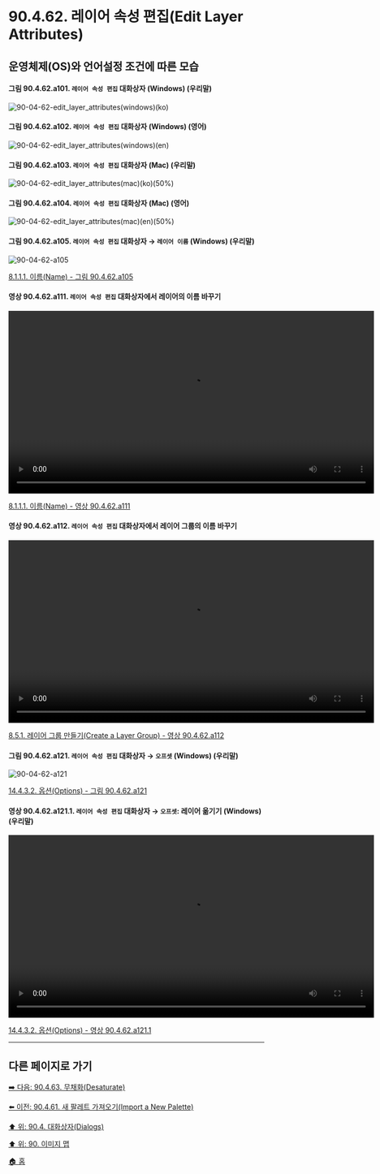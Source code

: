 # 90.4.62. 레이어 속성 편집(Edit Layer Attributes)
## 운영체제(OS)와 언어설정 조건에 따른 모습

<a id="90-04-62-a101"></a>

#### 그림 90.4.62.a101. `레이어 속성 편집` 대화상자 (Windows) (우리말)
![90-04-62-edit_layer_attributes(windows)(ko)](https://github.com/wonder13662/gimp/assets/15767104/115397e4-f061-4d6f-9baf-64557ded1253)

<a id="90-04-62-a102"></a>

#### 그림 90.4.62.a102. `레이어 속성 편집` 대화상자 (Windows) (영어)
![90-04-62-edit_layer_attributes(windows)(en)](https://github.com/wonder13662/gimp/assets/15767104/2f641101-0db3-4eba-ae26-0163514f218a)

<a id="90-04-62-a103"></a>

#### 그림 90.4.62.a103. `레이어 속성 편집` 대화상자 (Mac) (우리말)
![90-04-62-edit_layer_attributes(mac)(ko)(50%)](https://github.com/wonder13662/gimp/assets/15767104/acaae790-869e-40a7-b1d1-b07113f303af)

<a id="90-04-62-a104"></a>

#### 그림 90.4.62.a104. `레이어 속성 편집` 대화상자 (Mac) (영어)
![90-04-62-edit_layer_attributes(mac)(en)(50%)](https://github.com/wonder13662/gimp/assets/15767104/2b2d4d0b-e4db-43ce-8e1b-6ccaf52a3a5c)

<a id="90-04-62-a105"></a>

#### 그림 90.4.62.a105. `레이어 속성 편집` 대화상자 → `레이어 이름` (Windows) (우리말)
![90-04-62-a105](https://github.com/wonder13662/gimp/assets/15767104/20633024-7d4c-4357-9de9-1e5a8e0c29c4)

[8.1.1.1. 이름(Name) - 그림 90.4.62.a105](./08-01-01-01-name.md#90-04-62-a105)

<a id="90-04-62-a111"></a>

#### 영상 90.4.62.a111. `레이어 속성 편집` 대화상자에서 레이어의 이름 바꾸기 
<video controls="controls" width="720" src="https://github.com/wonder13662/gimp/assets/15767104/d5a4bc9d-fee8-4487-9682-c06bc495b71f"></video>

[8.1.1.1. 이름(Name) - 영상 90.4.62.a111](./08-01-01-01-name.md#90-04-62-a111)

<a id="90-04-62-a112"></a>

#### 영상 90.4.62.a112. `레이어 속성 편집` 대화상자에서 레이어 그룹의 이름 바꾸기
<video controls="controls" width="720" src="https://github.com/wonder13662/gimp/assets/15767104/441d47e0-1b58-433f-bdb8-285814e411a7"></video>

[8.5.1. 레이어 그룹 만들기(Create a Layer Group) - 영상 90.4.62.a112](./08-05-01-create_a_layer_group.md#90-04-62-a112)

<a id="90-04-62-a121"></a>

#### 그림 90.4.62.a121. `레이어 속성 편집` 대화상자 → `오프셋` (Windows) (우리말)
![90-04-62-a121](https://github.com/wonder13662/gimp/assets/15767104/73b3e5d3-e4db-4b79-be09-f7afdbacef59)

[14.4.3.2. 옵션(Options) - 그림 90.4.62.a121](./14-04-03-02-00-options.md#90-04-62-a121)

<a id="90-04-62-a121-01"></a>

#### 영상 90.4.62.a121.1. `레이어 속성 편집` 대화상자 → `오프셋`: 레이어 옮기기 (Windows) (우리말)
<video controls="controls" width="720" src="https://github.com/wonder13662/gimp/assets/15767104/96e03a40-3f0d-4d8d-b492-efffa4344266"></video>

[14.4.3.2. 옵션(Options) - 영상 90.4.62.a121.1](./14-04-03-02-00-options.md#90-04-62-a121-01)

***

## 다른 페이지로 가기
[➡️ 다음: 90.4.63. 무채화(Desaturate)](./90-04-63-desaturate.md)

[⬅️ 이전: 90.4.61. 새 팔레트 가져오기(Import a New Palette)](./90-04-61-import_a_new_palette.md)

[⬆️ 위: 90.4. 대화상자(Dialogs)](./90-04-00-dialogs.md)

[⬆️ 위: 90. 이미지 맵](./90-00-image-map.md)

[🏠 홈](./00-home.md)
